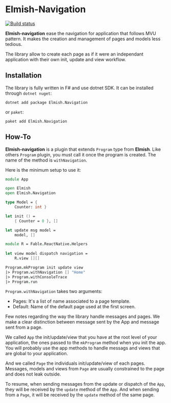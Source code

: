 # Elmish-Navigation

[![Build status](https://ci.appveyor.com/api/projects/status/h0c83n5niwc8gm35/branch/main?svg=true)](https://ci.appveyor.com/project/Takumii/elmish-navigation/branch/main)

**Elmish-navigation** ease the navigation for application that follows MVU pattern. It makes the creation and management of pages and models less tedious.

The library allow to create each page as if it were an independant application with their own init, update and view workflow.

## Installation

The library is fully written in F# and use dotnet SDK. It can be installed through `dotnet nuget`:
```
dotnet add package Elmish.Navigation
```

or `paket`:
```
paket add Elmish.Navigation
```

## How-To

**Elmish-navigation** is a plugin that extends `Program` type from **Elmish**. Like others `Program` plugin, you must call it once the program is created. The name of the method is `withNavigation`. 

Here is the minimum setup to use it:

```fsharp
module App

open Elmish
open Elmish.Navigation

type Model = {
    Counter: int }

let init () = 
    { Counter = 0 }, []

let update msg model =
    model, []

module R = Fable.ReactNative.Helpers
 
let view model dispatch navigation =
    R.view [][]

Program.mkProgram init update view
|> Program.withNavigation [] "Home"
|> Program.withConsoleTrace
|> Program.run
```

`Program.withNavigation` takes two arguments:
* Pages: It's a list of name associated to a page template.
* Default: Name of the default page used at the first screen.

Few notes regarding the way the library handle messages and pages. We make a clear distinction between message sent by the App and message sent from a page. 

We called `App` the init/update/view that you have at the root level of your application, the ones passed to the `mkProgram` method when you init the app. You will probably use the app methods to handle messags and views that are global to your application.

And we called `Page` the individuals init/update/view of each pages. Messages, models and views from `Page` are usually constrained to the page and does not leak outside.

To resume, when sending messages from the update or dispatch of the `App`, they will be received by the `update` method of the `App`. And when sending from a `Page`, it will be received by the `update` method of the same page.